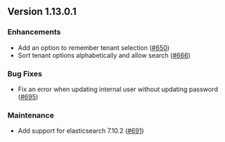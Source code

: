 ## Version 1.13.0.1  

### Enhancements  
* Add an option to remember tenant selection ([#650](https://github.com/opendistro-for-elasticsearch/security-kibana-plugin/pull/650))  
* Sort tenant options alphabetically and allow search ([#666](https://github.com/opendistro-for-elasticsearch/security-kibana-plugin/pull/666))  

### Bug Fixes  
* Fix an error when updating internal user without updating password ([#695](https://github.com/opendistro-for-elasticsearch/security-kibana-plugin/pull/695))  

### Maintenance  
* Add support for elasticsearch 7.10.2 ([#691](https://github.com/opendistro-for-elasticsearch/security-kibana-plugin/pull/691))  
